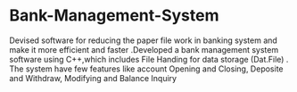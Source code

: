 # Bank-Management-System
 Devised software for reducing the paper file work in banking system and make it more efficient and faster .Developed a bank management system software using C++,which includes File Handing for data storage (Dat.File) . The system have few features like account Opening and Closing, Deposite and Withdraw, Modifying and Balance Inquiry
